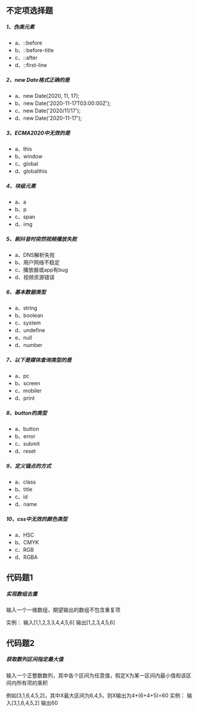 ## 不定项选择题

##### 1、伪类元素
- a、::before
- b、::before-title
- c、::after
- d、::first-line
##### 2、new Date格式正确的是
- a、new Date(2020, 11, 17);
- b、new Date('2020-11-17T03:00:00Z');
- c、new Date('2020/11/17');
- d、new Date('2020-11-17');
##### 3、ECMA2020中无效的是
- a、this
- b、window
- c、global
- d、globalthis
##### 4、块级元素
- a、a
- b、p
- c、span
- d、img
##### 5、刷抖音时突然视频播放失败
- a、DNS解析失败
- b、用户网络不稳定
- c、播放器或app有bug
- d、视频资源错误
##### 6、基本数据类型
- a、string
- b、boolean
- c、system
- d、undefine
- e、null
- d、number
##### 7、以下是媒体查询类型的是
- a、pc
- b、screen
- c、mobiler
- d、print
##### 8、button的类型
- a、button
- b、error
- c、submit
- d、reset
##### 9、定义锚点的方式
- a、class
- b、title
- c、id
- d、name
##### 10、css中无效的颜色类型
- a、HSC
- b、CMYK
- c、RGB
- d、RGBA

## 代码题1
##### 实现数组去重
输入一个一维数组，期望输出的数组不包含重复项

实例：
输入[1,1,2,3,3,4,4,5,6]
输出[1,2,3,4,5,6]

## 代码题2
##### 获取数列区间指定最大值
输入一个正整数数列，其中各个区间为任意值，假定X为某一区间内最小值和该区间内所有项的乘积

例如[3,1,6,4,5,2]，其中X最大区间为6,4,5，则X输出为4*(6+4+5)=60
实例：
输入[3,1,6,4,5,2]
输出60